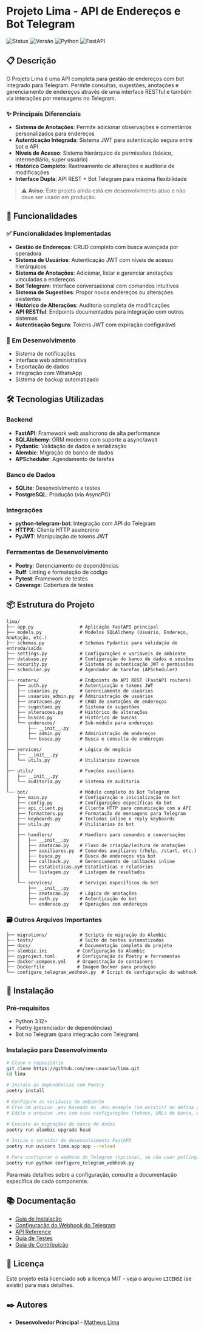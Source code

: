 # Projeto Lima - API de Endereços e Bot Telegram

![Status](https://img.shields.io/badge/Status-Em%20Desenvolvimento-yellow)
![Versão](https://img.shields.io/badge/Versão-0.1.0-blue)
![Python](https://img.shields.io/badge/Python-3.12+-blue)
![FastAPI](https://img.shields.io/badge/FastAPI-0.115+-green)

## 📋 Descrição

O Projeto Lima é uma API completa para gestão de endereços com bot integrado para Telegram. Permite consultas, sugestões, anotações e gerenciamento de endereços através de uma interface RESTful e também via interações por mensagens no Telegram.

### ✨ Principais Diferenciais

- **Sistema de Anotações**: Permite adicionar observações e comentários personalizados para endereços
- **Autenticação Integrada**: Sistema JWT para autenticação segura entre bot e API
- **Níveis de Acesso**: Sistema hierárquico de permissões (básico, intermediário, super usuário)
- **Histórico Completo**: Rastreamento de alterações e auditoria de modificações
- **Interface Dupla**: API REST + Bot Telegram para máxima flexibilidade

> ⚠️ **Aviso**: Este projeto ainda está em desenvolvimento ativo e não deve ser usado em produção.

## 🚀 Funcionalidades

### ✅ Funcionalidades Implementadas

- **Gestão de Endereços**: CRUD completo com busca avançada por operadora
- **Sistema de Usuários**: Autenticação JWT com níveis de acesso hierárquicos
- **Sistema de Anotações**: Adicionar, listar e gerenciar anotações vinculadas a endereços
- **Bot Telegram**: Interface conversacional com comandos intuitivos
- **Sistema de Sugestões**: Propor novos endereços ou alterações existentes
- **Histórico de Alterações**: Auditoria completa de modificações
- **API RESTful**: Endpoints documentados para integração com outros sistemas
- **Autenticação Segura**: Tokens JWT com expiração configurável

### 🔄 Em Desenvolvimento

- Sistema de notificações
- Interface web administrativa
- Exportação de dados
- Integração com WhatsApp
- Sistema de backup automatizado

## 🛠️ Tecnologias Utilizadas

### Backend
- **FastAPI**: Framework web assíncrono de alta performance
- **SQLAlchemy**: ORM moderno com suporte a async/await
- **Pydantic**: Validação de dados e serialização
- **Alembic**: Migração de banco de dados
- **APScheduler**: Agendamento de tarefas

### Banco de Dados
- **SQLite**: Desenvolvimento e testes
- **PostgreSQL**: Produção (via AsyncPG)

### Integrações
- **python-telegram-bot**: Integração com API do Telegram
- **HTTPX**: Cliente HTTP assíncrono
- **PyJWT**: Manipulação de tokens JWT

### Ferramentas de Desenvolvimento
- **Poetry**: Gerenciamento de dependências
- **Ruff**: Linting e formatação de código
- **Pytest**: Framework de testes
- **Coverage**: Cobertura de testes

## 📦 Estrutura do Projeto

```
lima/
├── app.py                 # Aplicação FastAPI principal
├── models.py              # Modelos SQLAlchemy (Usuário, Endereço, Anotação, etc.)
├── schemas.py             # Schemas Pydantic para validação de entrada/saída
├── settings.py            # Configurações e variáveis de ambiente
├── database.py            # Configuração do banco de dados e sessões
├── security.py            # Sistema de autenticação JWT e permissões
├── scheduler.py           # Agendador de tarefas (APScheduler)
│
├── routers/               # Endpoints da API REST (FastAPI routers)
│   ├── auth.py            # Autenticação e tokens JWT
│   ├── usuarios.py        # Gerenciamento de usuários
│   ├── usuarios_admin.py  # Administração de usuários
│   ├── anotacoes.py       # CRUD de anotações de endereços
│   ├── sugestoes.py       # Sistema de sugestões
│   ├── alteracoes.py      # Histórico de alterações
│   ├── buscas.py          # Histórico de buscas
│   └── enderecos/         # Sub-módulo para endereços
│       ├── __init__.py
│       ├── admin.py       # Administração de endereços
│       └── busca.py       # Busca e consulta de endereços
│
├── services/              # Lógica de negócio
│   ├── __init__.py
│   └── utils.py           # Utilitários diversos
│
├── utils/                 # Funções auxiliares
│   ├── __init__.py
│   └── auditoria.py       # Sistema de auditoria
│
└── bot/                   # Módulo completo do Bot Telegram
    ├── main.py            # Configuração e inicialização do bot
    ├── config.py          # Configurações específicas do bot
    ├── api_client.py      # Cliente HTTP para comunicação com a API
    ├── formatters.py      # Formatação de mensagens para Telegram
    ├── keyboards.py       # Teclados inline e reply keyboards
    ├── utils.py           # Utilitários do bot
    │
    ├── handlers/          # Handlers para comandos e conversações
    │   ├── __init__.py
    │   ├── anotacao.py    # Fluxo de criação/leitura de anotações
    │   ├── auxiliares.py  # Comandos auxiliares (/help, /start, etc.)
    │   ├── busca.py       # Busca de endereços via bot
    │   ├── callback.py    # Gerenciamento de callbacks inline
    │   ├── estatisticas.py# Estatísticas e relatórios
    │   └── listagem.py    # Listagem de resultados
    │
    └── services/          # Serviços específicos do bot
        ├── __init__.py
        ├── anotacao.py    # Lógica de anotações
        ├── auth.py        # Autenticação do bot
        └── endereco.py    # Operações com endereços
```

### 🗃️ Outros Arquivos Importantes

```
├── migrations/            # Scripts de migração do Alembic
├── tests/                 # Suíte de testes automatizados
├── docs/                  # Documentação completa do projeto
├── alembic.ini           # Configuração do Alembic
├── pyproject.toml        # Configuração do Poetry e ferramentas
├── docker-compose.yml    # Orquestração de containers
├── Dockerfile            # Imagem Docker para produção
└── configure_telegram_webhook.py  # Script de configuração do webhook
```

## 🔧 Instalação

### Pré-requisitos

- Python 3.12+
- Poetry (gerenciador de dependências)
- Bot no Telegram (para integração com Telegram)

### Instalação para Desenvolvimento

```bash
# Clone o repositório
git clone https://github.com/seu-usuario/lima.git
cd lima

# Instale as dependências com Poetry
poetry install

# Configure as variáveis de ambiente
# Crie um arquivo .env baseado no .env.example (se existir) ou defina as variáveis diretamente
# Edite o arquivo .env com suas configurações (tokens, URLs de banco, etc.)

# Execute as migrações do banco de dados
poetry run alembic upgrade head

# Inicie o servidor de desenvolvimento FastAPI
poetry run uvicorn lima.app:app --reload

# Para configurar o webhook do Telegram (opcional, se não usar polling)
poetry run python configure_telegram_webhook.py
```

Para mais detalhes sobre a configuração, consulte a documentação específica de cada componente.

## 📚 Documentação

- [Guia de Instalação](#-instalação)
- [Configuração do Webhook do Telegram](docs/README.md) <!-- Assumindo que o README.md em docs/ agora cobre isso -->
- [API Reference](docs/README.md) <!-- Assumindo que o README.md em docs/ agora cobre isso -->
- [Guia de Testes](docs/README.md) <!-- Assumindo que o README.md em docs/ agora cobre isso -->
- [Guia de Contribuição](docs/README.md) <!-- Assumindo que o README.md em docs/ agora cobre isso -->

## 📝 Licença

Este projeto está licenciado sob a licença MIT - veja o arquivo `LICENSE` (se existir) para mais detalhes.

## ✒️ Autores

- **Desenvolvedor Principal** - [Matheus Lima](https://github.com/matheus-lima-silva)